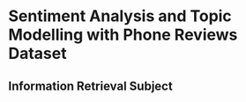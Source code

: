 <div id="header">
  <h1><strong>Sentiment Analysis and Topic Modelling with Phone Reviews Dataset</strong></h1>
  <h2>Information Retrieval Subject</h2>
</div>

